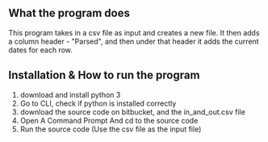 ## What the program does

This program takes in a csv file as input and creates a new file. It then adds a column header - "Parsed",
and then under that header it adds the current dates for each row.


## Installation & How to run the program

 
1. download and install python 3
2. Go to CLI, check if python is installed correctly
3. download the source code on bitbucket, and the in_and_out.csv file 
4. Open A Command Prompt And cd to the source code
5. Run the source code (Use the csv file as the input file)